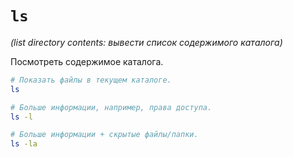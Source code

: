 # `ls`

_(list directory contents: вывести список содержимого каталога)_

Посмотреть содержимое каталога.

```bash
# Показать файлы в текущем каталоге.
ls

# Больше информации, например, права доступа.
ls -l

# Больше информации + скрытые файлы/папки.
ls -la
```
